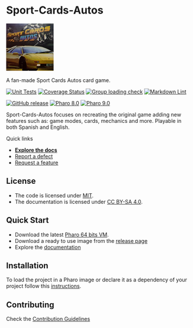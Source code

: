 # Sport-Cards-Autos

![Logo](assets/logos/128x128.png)

A fan-made Sport Cards Autos card game.

[![Unit Tests](https://github.com/AgusSalvidio/Sport-Cards-Autos/actions/workflows/unit-tests.yml/badge.svg)](https://github.com/AgusSalvidio/Sport-Cards-Autos/actions/workflows/unit-tests.yml/badge.svg)
[![Coverage Status](https://codecov.io/github/AgusSalvidio/Sport-Cards-Autos/coverage.svg?branch=release-candidate)](https://codecov.io/gh/AgusSalvidio/Sport-Cards-Autos/branch/release-candidate)
[![Group loading check](https://github.com/AgusSalvidio/Sport-Cards-Autos/actions/workflows/loading-groups.yml/badge.svg)](https://github.com/AgusSalvidio/Sport-Cards-Autos/actions/workflows/loading-groups.yml)
[![Markdown Lint](https://github.com/AgusSalvidio/Sport-Cards-Autos/actions/workflows/markdown-lint.yml/badge.svg)](https://github.com/AgusSalvidio/Sport-Cards-Autos/actions/workflows/markdown-lint.yml)

[![GitHub release](https://img.shields.io/github/release/AgusSalvidio/Sport-Cards-Autos.svg)](https://github.com/AgusSalvidio/Sport-Cards-Autos/releases/latest)
[![Pharo 8.0](https://img.shields.io/badge/Pharo-8.0-informational)](https://pharo.org)
[![Pharo 9.0](https://img.shields.io/badge/Pharo-9.0-informational)](https://pharo.org)

Sport-Cards-Autos focuses on recreating the original game adding new features such as: game modes, cards, mechanics and more. Playable in both Spanish and English.

Quick links

- [**Explore the docs**](docs/)
- [Report a defect](https://github.com/AgusSalvidio/Sport-Cards-Autos/issues/new?labels=Type%3A+Defect)
- [Request a feature](https://github.com/AgusSalvidio/Sport-Cards-Autos/issues/new?labels=Type%3A+Feature)

## License

- The code is licensed under [MIT](LICENSE).
- The documentation is licensed under [CC BY-SA 4.0](http://creativecommons.org/licenses/by-sa/4.0/).

## Quick Start

- Download the latest [Pharo 64 bits VM](https://get.pharo.org/64/).
- Download a ready to use image from the [release page](https://github.com/AgusSalvidio/Sport-Cards-Autos/releases/latest)
- Explore the [documentation](docs/)

## Installation

To load the project in a Pharo image or declare it as a dependency of your
project follow this [instructions](docs/Installation.md).

## Contributing

Check the [Contribution Guidelines](CONTRIBUTING.md)
